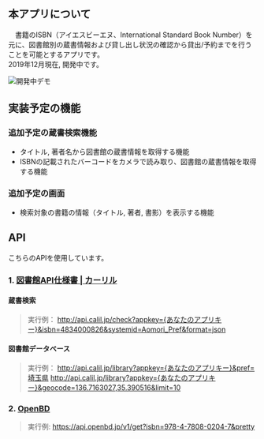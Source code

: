 ## 本アプリについて

　書籍のISBN（アイエスビーエヌ、International Standard Book Number）を元に、図書館別の蔵書情報および貸し出し状況の確認から貸出/予約までを行うことを可能とするアプリです。  
2019年12月現在, 開発中です。

![開発中デモ](https://raw.githubusercontent.com/wiki/benibana2001/rent_book/images/rent_book_demo03.gif)

## 実装予定の機能

### 追加予定の蔵書検索機能

- タイトル, 著者名から図書館の蔵書情報を取得する機能
- ISBNの記載されたバーコードをカメラで読み取り、図書館の蔵書情報を取得する機能

### 追加予定の画面

- 検索対象の書籍の情報（タイトル, 著者, 書影）を表示する機能

## API

こちらのAPIを使用しています。

### 1. [図書館API仕様書 | カーリル](https://calil.jp/doc/api_ref.html)

#### 蔵書検索

> 実行例：
http://api.calil.jp/check?appkey={あなたのアプリキー}&isbn=4834000826&systemid=Aomori_Pref&format=json

#### 図書館データベース

> 実行例：
http://api.calil.jp/library?appkey={あなたのアプリキー}&pref=埼玉県
http://api.calil.jp/library?appkey={あなたのアプリキー}&geocode=136.7163027,35.390516&limit=10

### 2. [OpenBD](https://openbd.jp/)

> 実行例:
https://api.openbd.jp/v1/get?isbn=978-4-7808-0204-7&pretty
